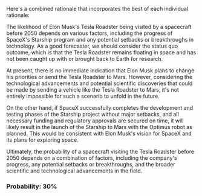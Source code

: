 Here's a combined rationale that incorporates the best of each individual rationale:

The likelihood of Elon Musk's Tesla Roadster being visited by a spacecraft before 2050 depends on various factors, including the progress of SpaceX's Starship program and any potential setbacks or breakthroughs in technology. As a good forecaster, we should consider the status quo outcome, which is that the Tesla Roadster remains floating in space and has not been caught up with or brought back to Earth for research.

At present, there is no immediate indication that Elon Musk plans to change his priorities or send the Tesla Roadster to Mars. However, considering the technological advancements and potential scientific discoveries that could be made by sending a vehicle like the Tesla Roadster to Mars, it's not entirely impossible for such a scenario to unfold in the future.

On the other hand, if SpaceX successfully completes the development and testing phases of the Starship project without major setbacks, and all necessary funding and regulatory approvals are secured on time, it will likely result in the launch of the Starship to Mars with the Optimus robot as planned. This would be consistent with Elon Musk's vision for SpaceX and its plans for exploring space.

Ultimately, the probability of a spacecraft visiting the Tesla Roadster before 2050 depends on a combination of factors, including the company's progress, any potential setbacks or breakthroughs, and the broader scientific and technological advancements in the field.

### Probability: 30%